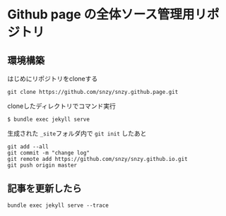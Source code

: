 # Github page の全体ソース管理用リポジトリ

## 環境構築

はじめにリポジトリをcloneする

```
git clone https://github.com/snzy/snzy.github.page.git
```

cloneしたディレクトリでコマンド実行

```
$ bundle exec jekyll serve
```

生成された ```_site```フォルダ内で ```git init``` したあと
```
git add --all
git commit -m "change log"
git remote add https://github.com/snzy/snzy.github.io.git
git push origin master
```

## 記事を更新したら

```
bundle exec jekyll serve --trace
```